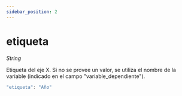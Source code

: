 ```yaml
---
sidebar_position: 2
---
```


# etiqueta

*String*

Etiqueta del eje X. Si no se provee un valor, se utiliza el nombre de la variable (indicado en el campo "variable_dependiente").

```js
"etiqueta": "Año"
```

